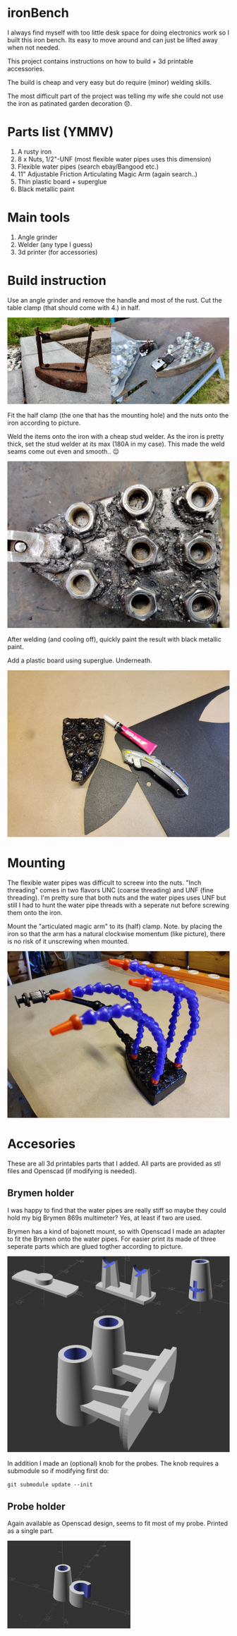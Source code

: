 # ironBench
I always find myself with too little desk space for doing electronics work so
I built this iron bench. Its easy to move around and can just be lifted away
when not needed.

This project contains instructions on how to build + 3d printable accessories.

The build is cheap and very easy but do require (minor) welding skills.

The most difficult part of the project was telling my wife she could not use
the iron as patinated garden decoration :disappointed:.

# Parts list (YMMV)
1. A rusty iron
2. 8 x Nuts, 1/2"-UNF (most flexible water pipes uses this dimension)
3. Flexible water pipes (search ebay/Bangood etc.)
4. 11" Adjustable Friction Articulating Magic Arm (again search..)
5. Thin plastic board + superglue
6. Black metallic paint

# Main tools
1. Angle grinder
2. Welder (any type I guess)
3. 3d printer (for accessories)

# Build instruction
Use an angle grinder and remove the handle and most of the rust.
Cut the table clamp (that should come with 4.) in half.

![BuildProcess](images/build_process.png)

Fit the half clamp (the one that has the mounting hole) and the nuts onto the
iron according to picture.

Weld the items onto the iron with a cheap stud welder. As the iron is pretty
thick, set the stud welder at its max (180A in my case). This made the weld
seams come out even and smooth.. :relieved:


![WeldResult](images/weld_result.png)

After welding (and cooling off), quickly paint the result with black metallic
paint.

Add a plastic board using superglue. Underneath.

![PlasticBoard](images/plastic_board.png)

# Mounting
The flexible water pipes was difficult to screew into the nuts. "Inch
threading" comes in two flavors UNC (coarse threading) and UNF (fine
threading). I'm pretty sure that both nuts and the water pipes uses UNF but
still I had to hunt the water pipe threads with a seperate nut before screwing
them onto the iron.

Mount the "articulated magic arm" to its (half) clamp. Note. by placing the
iron so that the arm has a natural clockwise momentum (like picture), there is
no risk of it unscrewing when mounted.

![Mounted](images/mounted.png)

# Accesories
These are all 3d printables parts that I added. All parts are provided as stl
files and Openscad (if modifying is needed).

## Brymen holder
I was happy to find that the water pipes are really stiff so maybe they could
hold my big Brymen 869s multimeter? Yes, at least if two are used.

Brymen has a kind of bajonett mount, so with Openscad I made an adapter to fit
the Brymen onto the water pipes. For easier print its made of three seperate
parts which are glued togther according to picture.

![BrymenHold](images/brymen_hold.png)


In addition I made an (optional) knob for the probes. The knob requires
a submodule so if modifying first do:
```
git submodule update --init
```

## Probe holder
Again available as Openscad design, seems to fit most of my probe. Printed as
a single part.

![Probehold](images/probe_hold.png)


